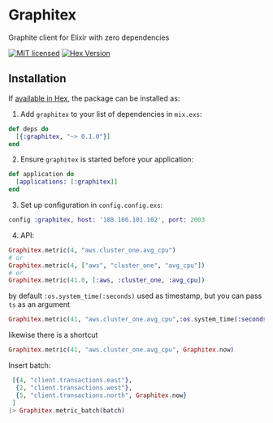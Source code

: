 # Graphitex

Graphite client for Elixir with zero dependencies


[![MIT licensed](https://img.shields.io/badge/license-MIT-blue.svg)](https://github.com/msoedov/graphitex/blob/master/LICENSE)
[![Hex Version](https://img.shields.io/hexpm/v/graphitex.svg)](https://hex.pm/packages/graphitex)



## Installation

If [available in Hex](https://hex.pm/docs/publish), the package can be installed as:

  1. Add `graphitex` to your list of dependencies in `mix.exs`:

  ```elixir
  def deps do
    [{:graphitex, "~> 0.1.0"}]
  end
  ```

  2. Ensure `graphitex` is started before your application:

  ```elixir
  def application do
    [applications: [:graphitex]]
  end

  ```
  3. Set up configuration in `config.config.exs`:

  ```elixir
  config :graphitex, host: '188.166.101.102', port: 2003

  ```
  4. API:

  ```elixir
  Graphitex.metric(4, "aws.cluster_one.avg_cpu")
  # or
  Graphitex.metric(4, ["aws", "cluster_one", "avg_cpu"])
  # or
  Graphitex.metric(41.0, [:aws, :cluster_one, :avg_cpu])
  ```

  by default `:os.system_time(:seconds)` used as timestamp, but you can pass `ts` as an argument

  ```elixir
  Graphitex.metric(41, "aws.cluster_one.avg_cpu",:os.system_time(:seconds))

  ```
  likewise there is a shortcut

  ```elixir
  Graphitex.metric(41, "aws.cluster_one.avg_cpu", Graphitex.now)

  ```

  Insert batch:
  ```elixir
   [{4, "client.transactions.east"},
    {2, "client.transactions.west"},
    {5, "client.transactions.north", Graphitex.now}
   ]
  |> Graphitex.metric_batch(batch)

  ```
